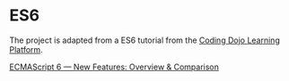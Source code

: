 # ES6

The project is adapted from a ES6 tutorial from the [Coding Dojo Learning Platform](https://learn.codingdojo.com).

[ECMAScript 6 — New Features: Overview & Comparison](http://es6-features.org/)
